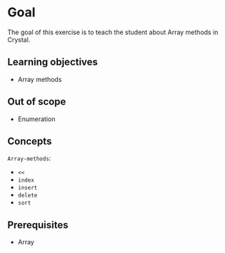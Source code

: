 # Goal

The goal of this exercise is to teach the student about Array methods in Crystal.

## Learning objectives

- Array methods

## Out of scope

- Enumeration

## Concepts

`Array-methods`:

- `<<`
- `index`
- `insert`
- `delete`
- `sort`

## Prerequisites

- Array
